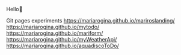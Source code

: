 Hello🤗


Git pages experiments
https://mariarogina.github.io/mariroslanding/
https://mariarogina.github.io/mytodo/
https://mariarogina.github.io/mariform/
https://mariarogina.github.io/myWeatherApi/
https://mariarogina.github.io/aquadiscoToDo/
